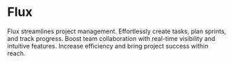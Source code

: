 # Flux
Flux streamlines project management. Effortlessly create tasks, plan sprints, and track progress. Boost team collaboration with real-time visibility and intuitive features. Increase efficiency and bring project success within reach.
